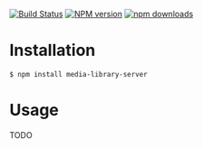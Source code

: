 [![Build Status][travis-image]][travis-url]
[![NPM version][npm-image]][npm-url]
[![npm downloads][npm-downloads-image]][npm-url]

# Installation

    $ npm install media-library-server

# Usage

TODO

[npm-url]: https://npmjs.org/package/media-library-server
[npm-image]: https://badge.fury.io/js/media-library-server.svg
[npm-downloads-image]: http://img.shields.io/npm/dm/media-library-server.svg

[travis-url]: https://travis-ci.org/guillaume86/media-library-server
[travis-image]: https://api.travis-ci.org/guillaume86/media-library-server.svg?branch=master
